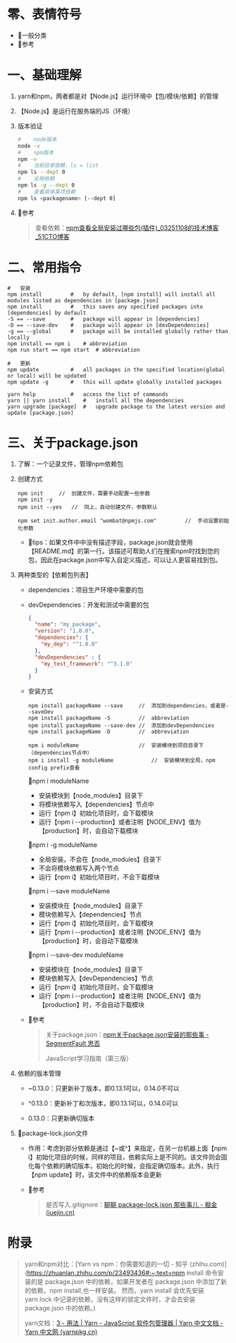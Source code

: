 # 零、表情符号

- :lemon:一般分类
- :book:参考

# 一、基础理解

1. yarn和npm，两者都是对【Node.js】运行环境中【包/模块/依赖】的管理

2. 【Node.js】是运行在服务端的JS（环境）

3. 版本验证

   ```bash
   #	node版本
   node -v
   #	npm版本
   npm -v
   #	当前目录依赖，ls = list
   npm ls --dept 0
   #	全局依赖
   npm ls -g --dept 0
   #	查看具体某项依赖
   npm ls <packagename> [--dept 0]
   ```
   
4. :book:参考

   > 查看依赖：[npm查看全局安装过哪些包(插件)_03251108的技术博客_51CTO博客](https://blog.51cto.com/u_11871779/2287392)

# 二、常用指令

```shell
#	安装
npm install			#	by default, [npm install] will install all modules listed as dependencies in [package.json]
npm install			#	this saves any specified packages into [dependencies] by default
-S == --save		#	package will appear in [dependencies]
-D == --save-dev	#	package will appear in [devDependencies]
-g == --global		#	package will be installed globally rather than locally
npm install == npm i	# abbreviation
npm run start == npm start	# abbreviation

#	更新
npm update			#	all packages in the specified location(global or local) will be updated
npm update -g		#	this will update globally installed packages

yarn help			#	access the list of commands
yarn || yarn install	#	install all the dependencies
yarn upgrade [package]	#	upgrade package to the latest version and update [package.json]
```

# 三、关于package.json

1. 了解：一个记录文件，管理npm依赖包

2. 创建方式

   ```shell
   npm init		//	创建文件，需要手动配置一些参数
   npm init -y
   npm init --yes	//	同上，自动创建文件，参数默认
   
   npm set init.author.email "wombat@npmjs.com"			//	手动设置初始化参数
   ```

   - :book:tips：如果文件中中没有描述字段，package.json就会使用【README.md】的第一行。该描述可帮助人们在搜索npm时找到您的包，因此在package.json中写入自定义描述，可以让人更容易找到包。

3. 两种类型的【依赖包列表】

   - dependencies：项目生产环境中需要的包

   - devDependencies：开发和测试中需要的包

     ```json
     {
       "name": "my_package",
       "version": "1.0.0",
       "dependencies": {
         "my_dep": "^1.0.0"
       },
       "devDependencies" : {
         "my_test_framework": "^3.1.0"
       }
     }
     ```

   - 安装方式

     ```shell
     npm install packageName --save		//	添加到dependencies，或者是--saveDev
     npm install packageName -S			//	abbreviation
     npm install packageName --save-dev	//	添加到devDependencies
     npm install packageName -D			//	abbreviation
     
     npm i moduleName					//	安装模块到项目目录下（dependencies节点中）
     npm i install -g moduleName			//	安装模块到全局，npm config prefix查看
     ```

     :lemon:npm i moduleName
     - 安装模块到【node_modules】目录下
     - 将模块依赖写入【dependencies】节点中
     - 运行【npm i】初始化项目时，会下载模块
     - 运行【npm i --production】或者注明【NODE_ENV】值为【production】时，会自动下载模块
     
     :lemon:npm i -g moduleName
     - 全局安装，不会在【node_modules】目录下
     - 不会将模块依赖写入两个节点
     - 运行【npm i】初始化项目时，不会下载模块
     
     :lemon:npm i --save moduleName
     - 安装模块在【node_modules】目录下
     - 模块依赖写入【dependencies】节点
     - 运行【npm i】初始化项目时，会下载模块
     - 运行【npm i --production】或者注明【NODE_ENV】值为【production】时，会自动下载模块
     
     :lemon:npm i --save-dev moduleName
     - 安装模块在【node_modules】目录下
     - 模块依赖写入【devDependencies】节点
     - 运行【npm i】初始化项目时，会下载模块
     - 运行【npm i --production】或者注明【NODE_ENV】值为【production】时，不会自动下载模块
     
   - :book:参考

     > 关于package.json：[npm关于package.json安装的那些事 - SegmentFault 思否](https://segmentfault.com/a/1190000017552119)
     >
     > JavaScript学习指南（第三版）

4. 依赖的版本管理

   - ~0.13.0：只更新补丁版本，即0.13.1可以，0.14.0不可以

   - ^0.13.0：更新补丁和次版本，即0.13.1可以，0.14.0可以

   - 0.13.0：只更新确切版本

5. :lemon:package-lock.json文件

   - 作用：考虑到部分依赖是通过【~或^】来指定，在另一台机器上面【npm i】初始化项目的时候，同样的项目，依赖实际上是不同的。该文件则会固化每个依赖的确切版本，初始化的时候，会指定确切版本。此外，执行【npm update】时，该文件中的依赖版本会更新

   - :book:参考

      > 是否写入.gitignore：[聊聊 package-lock.json 那些事儿 - 掘金 (juejin.cn)](https://juejin.cn/post/7000179306764714020)


# 附录

> yarn和npm对比：[Yarn vs npm：你需要知道的一切 - 知乎 (zhihu.com)](https://zhuanlan.zhihu.com/p/23493436#:~:text=npm install 命令安装的是 package.json 中的依赖，如果开发者在 package.json 中添加了新的依赖，npm install,也一样安装。 然而，yarn install 会优先安装 yarn.lock 中记录的依赖，没有这样的锁定文件时，才会去安装 package.json 中的依赖。)
>
> yarn文档：[3 - 用法 | Yarn - JavaScript 软件包管理器 | Yarn 中文文档 - Yarn 中文网 (yarnpkg.cn)](https://www.yarnpkg.cn/getting-started/usage)
